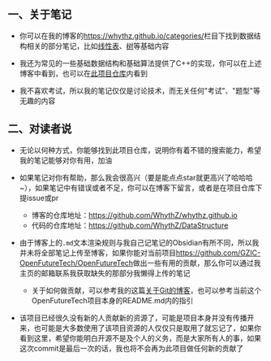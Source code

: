 ## 一、关于笔记
- 你可以在我的博客的<https://whythz.github.io/categories/>栏目下找到数据结构相关的部分笔记，比如[线性表](https://whythz.github.io/posts/%E5%B8%B8%E8%A7%81%E7%BA%BF%E6%80%A7%E8%A1%A8%E7%BB%93%E6%9E%84%E5%88%86%E6%9E%90%E5%8F%8A%E5%85%B6%E5%AE%9E%E7%8E%B0/)、[树](https://whythz.github.io/posts/%E5%B8%B8%E8%A7%81%E6%A0%91%E7%BB%93%E6%9E%84%E7%9A%84%E5%88%86%E6%9E%90%E5%8F%8A%E5%85%B6%E5%AE%9E%E7%8E%B0/)等基础内容

- 我还为常见的一些基础数据结构和基础算法提供了C++的实现，你可以在上述博客中看到，也可以在[此项目仓库](https://github.com/WhythZ/DataStructure)内看到

- 我不喜欢考试，所以我的笔记仅仅是讨论技术，而无关任何"考试"、"题型"等无趣的内容

## 二、对读者说
- 无论以何种方式，你能够找到此项目仓库，说明你有着不错的搜索能力，希望我的笔记能够对你有用，加油

- 如果笔记对你有帮助，那么我会很高兴（要是能点点star就更高兴了哈哈哈~），如果笔记中有错误或者不足，你可以在博客下留言，或者是在项目仓库下提issue或pr
    - 博客的仓库地址：<https://github.com/WhythZ/whythz.github.io>
    - 代码的仓库地址：<https://github.com/WhythZ/DataStructure>

- 由于博客上的`.md`文本渲染规则与我自己记笔记的Obsidian有所不同，所以我并未将全部笔记上传至博客，如果你能对当前项目<https://github.com/GZIC-OpenFutureTech/OpenFutureTech>做出一些有用的贡献，那么你可以通过我主页的邮箱联系我获取缺失的那部分我懒得上传的笔记
    - 关于如何做贡献，可以参考我的这篇[关于Git的博客](https://whythz.github.io/posts/Git%E5%85%A5%E9%97%A8%E5%9F%BA%E7%A1%80%E7%9F%A5%E8%AF%86%E6%B1%87%E6%80%BB/)，也可以参考当前这个OpenFutureTech项目本身的README.md内的指引

- 该项目已经很久没有新的人贡献新的资源了，可能是项目本身并没有传播开来，也可能是大多数使用了该项目资源的人仅仅只是取用了就忘记了，如果你看到这里，希望你能明白开源不是及个人的义务，而是大家所有人的事，如果这次commit是最后一次的话，我也将不会再为此项目做任何新的贡献了